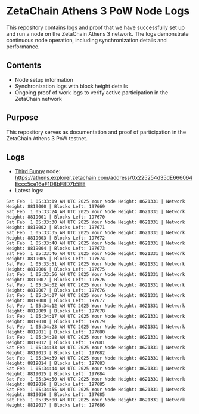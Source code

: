 # ZetaChain Athens 3 PoW Node Logs
This repository contains logs and proof that we have successfully set up and run a node on the ZetaChain Athens 3 network. The logs demonstrate continuous node operation, including synchronization details and performance.

## Contents
- Node setup information
- Synchronization logs with block height details
- Ongoing proof of work logs to verify active participation in the ZetaChain network

## Purpose
This repository serves as documentation and proof of participation in the ZetaChain Athens 3 PoW testnet.

## Logs

- [Third Bunny](https://thirdbunny.xyz/) node: https://athens.explorer.zetachain.com/address/0x225254d35dE666064Eccc5ce16eF1D8bF8D7b5EE
- Latest logs:
```
Sat Feb  1 05:33:19 AM UTC 2025 Your Node Height: 8621331 | Network Height: 8819000 | Blocks Left: 197669
Sat Feb  1 05:33:24 AM UTC 2025 Your Node Height: 8621331 | Network Height: 8819001 | Blocks Left: 197670
Sat Feb  1 05:33:30 AM UTC 2025 Your Node Height: 8621331 | Network Height: 8819002 | Blocks Left: 197671
Sat Feb  1 05:33:35 AM UTC 2025 Your Node Height: 8621331 | Network Height: 8819003 | Blocks Left: 197672
Sat Feb  1 05:33:40 AM UTC 2025 Your Node Height: 8621331 | Network Height: 8819004 | Blocks Left: 197673
Sat Feb  1 05:33:46 AM UTC 2025 Your Node Height: 8621331 | Network Height: 8819005 | Blocks Left: 197674
Sat Feb  1 05:33:51 AM UTC 2025 Your Node Height: 8621331 | Network Height: 8819006 | Blocks Left: 197675
Sat Feb  1 05:33:56 AM UTC 2025 Your Node Height: 8621331 | Network Height: 8819007 | Blocks Left: 197676
Sat Feb  1 05:34:02 AM UTC 2025 Your Node Height: 8621331 | Network Height: 8819007 | Blocks Left: 197676
Sat Feb  1 05:34:07 AM UTC 2025 Your Node Height: 8621331 | Network Height: 8819008 | Blocks Left: 197677
Sat Feb  1 05:34:12 AM UTC 2025 Your Node Height: 8621331 | Network Height: 8819009 | Blocks Left: 197678
Sat Feb  1 05:34:17 AM UTC 2025 Your Node Height: 8621331 | Network Height: 8819010 | Blocks Left: 197679
Sat Feb  1 05:34:23 AM UTC 2025 Your Node Height: 8621331 | Network Height: 8819011 | Blocks Left: 197680
Sat Feb  1 05:34:28 AM UTC 2025 Your Node Height: 8621331 | Network Height: 8819012 | Blocks Left: 197681
Sat Feb  1 05:34:33 AM UTC 2025 Your Node Height: 8621331 | Network Height: 8819013 | Blocks Left: 197682
Sat Feb  1 05:34:39 AM UTC 2025 Your Node Height: 8621331 | Network Height: 8819014 | Blocks Left: 197683
Sat Feb  1 05:34:44 AM UTC 2025 Your Node Height: 8621331 | Network Height: 8819015 | Blocks Left: 197684
Sat Feb  1 05:34:50 AM UTC 2025 Your Node Height: 8621331 | Network Height: 8819016 | Blocks Left: 197685
Sat Feb  1 05:34:55 AM UTC 2025 Your Node Height: 8621331 | Network Height: 8819016 | Blocks Left: 197685
Sat Feb  1 05:35:00 AM UTC 2025 Your Node Height: 8621331 | Network Height: 8819017 | Blocks Left: 197686
```
